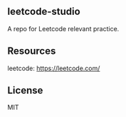## leetcode-studio
A repo for Leetcode relevant practice.

## Resources
leetcode: https://leetcode.com/

## License
MIT
